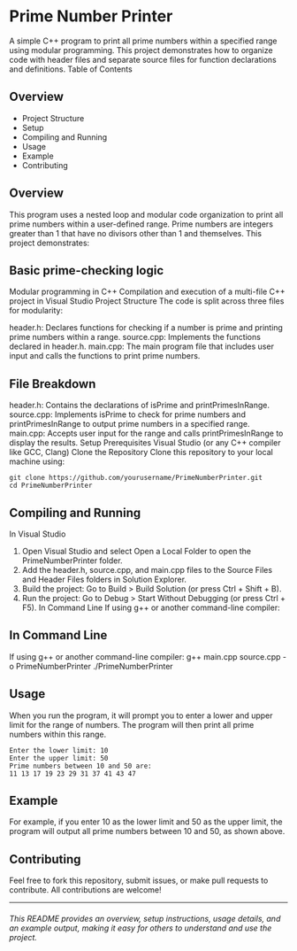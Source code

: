 # Prime Number Printer

A simple C++ program to print all prime numbers within a specified range using modular programming. This project demonstrates how to organize code with header files and separate source files for function declarations and definitions.
Table of Contents

## Overview
* Project Structure
* Setup
* Compiling and Running
* Usage
* Example
* Contributing

## Overview
This program uses a nested loop and modular code organization to print all prime numbers within a user-defined range. Prime numbers are integers greater than 1 that have no divisors other than 1 and themselves. This project demonstrates:

## Basic prime-checking logic
Modular programming in C++
Compilation and execution of a multi-file C++ project in Visual Studio
Project Structure
The code is split across three files for modularity:

header.h: Declares functions for checking if a number is prime and printing prime numbers within a range.
source.cpp: Implements the functions declared in header.h.
main.cpp: The main program file that includes user input and calls the functions to print prime numbers.

## File Breakdown
header.h: Contains the declarations of isPrime and printPrimesInRange.
source.cpp: Implements isPrime to check for prime numbers and printPrimesInRange to output prime numbers in a specified range.
main.cpp: Accepts user input for the range and calls printPrimesInRange to display the results.
Setup
Prerequisites
Visual Studio (or any C++ compiler like GCC, Clang)
Clone the Repository
Clone this repository to your local machine using:
```
git clone https://github.com/yourusername/PrimeNumberPrinter.git
cd PrimeNumberPrinter
```

## Compiling and Running
In Visual Studio
1. Open Visual Studio and select Open a Local Folder to open the PrimeNumberPrinter folder.
2. Add the header.h, source.cpp, and main.cpp files to the Source Files and Header Files folders in Solution Explorer.
3. Build the project:
Go to Build > Build Solution (or press Ctrl + Shift + B).
4. Run the project:
Go to Debug > Start Without Debugging (or press Ctrl + F5).
In Command Line
If using g++ or another command-line compiler:

## In Command Line
If using g++ or another command-line compiler:
g++ main.cpp source.cpp -o PrimeNumberPrinter
./PrimeNumberPrinter

## Usage
When you run the program, it will prompt you to enter a lower and upper limit for the range of numbers. The program will then print all prime numbers within this range.
```
Enter the lower limit: 10
Enter the upper limit: 50
Prime numbers between 10 and 50 are:
11 13 17 19 23 29 31 37 41 43 47
```

## Example
For example, if you enter 10 as the lower limit and 50 as the upper limit, the program will output all prime numbers between 10 and 50, as shown above.

## Contributing
Feel free to fork this repository, submit issues, or make pull requests to contribute. All contributions are welcome!

---------------------------------------------------------------------

###### This README provides an overview, setup instructions, usage details, and an example output, making it easy for others to understand and use the project.
